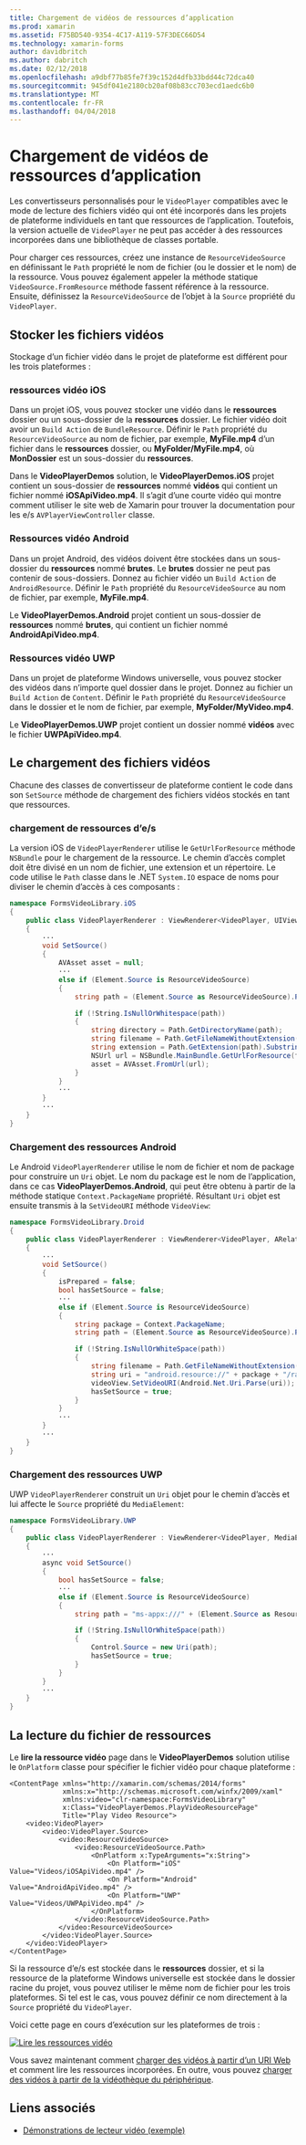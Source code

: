 ```yaml
---
title: Chargement de vidéos de ressources d’application
ms.prod: xamarin
ms.assetid: F75BD540-9354-4C17-A119-57F3DEC66D54
ms.technology: xamarin-forms
author: davidbritch
ms.author: dabritch
ms.date: 02/12/2018
ms.openlocfilehash: a9dbf77b85fe7f39c152d4dfb33bdd44c72dca40
ms.sourcegitcommit: 945df041e2180cb20af08b83cc703ecd1aedc6b0
ms.translationtype: MT
ms.contentlocale: fr-FR
ms.lasthandoff: 04/04/2018
---
```

# <a name="loading-application-resource-videos"></a>Chargement de vidéos de ressources d’application

Les convertisseurs personnalisés pour le `VideoPlayer` compatibles avec le mode de lecture des fichiers vidéo qui ont été incorporés dans les projets de plateforme individuels en tant que ressources de l’application. Toutefois, la version actuelle de `VideoPlayer` ne peut pas accéder à des ressources incorporées dans une bibliothèque de classes portable.

Pour charger ces ressources, créez une instance de `ResourceVideoSource` en définissant le `Path` propriété le nom de fichier (ou le dossier et le nom) de la ressource. Vous pouvez également appeler la méthode statique `VideoSource.FromResource` méthode fassent référence à la ressource. Ensuite, définissez la `ResourceVideoSource` de l’objet à la `Source` propriété du `VideoPlayer`. 

## <a name="storing-the-video-files"></a>Stocker les fichiers vidéos

Stockage d’un fichier vidéo dans le projet de plateforme est différent pour les trois plateformes :

### <a name="ios-video-resources"></a>ressources vidéo iOS

Dans un projet iOS, vous pouvez stocker une vidéo dans le **ressources** dossier ou un sous-dossier de la **ressources** dossier. Le fichier vidéo doit avoir un `Build Action` de `BundleResource`. Définir le `Path` propriété du `ResourceVideoSource` au nom de fichier, par exemple, **MyFile.mp4** d’un fichier dans le **ressources** dossier, ou **MyFolder/MyFile.mp4**, où **MonDossier** est un sous-dossier du **ressources**.

Dans le **VideoPlayerDemos** solution, le **VideoPlayerDemos.iOS** projet contient un sous-dossier de **ressources** nommé **vidéos** qui contient un fichier nommé **iOSApiVideo.mp4**. Il s’agit d’une courte vidéo qui montre comment utiliser le site web de Xamarin pour trouver la documentation pour les e/s `AVPlayerViewController` classe.

### <a name="android-video-resources"></a>Ressources vidéo Android

Dans un projet Android, des vidéos doivent être stockées dans un sous-dossier du **ressources** nommé **brutes**. Le **brutes** dossier ne peut pas contenir de sous-dossiers. Donnez au fichier vidéo un `Build Action` de `AndroidResource`. Définir le `Path` propriété du `ResourceVideoSource` au nom de fichier, par exemple, **MyFile.mp4**. 

Le **VideoPlayerDemos.Android** projet contient un sous-dossier de **ressources** nommé **brutes**, qui contient un fichier nommé **AndroidApiVideo.mp4**. 

### <a name="uwp-video-resources"></a>Ressources vidéo UWP

Dans un projet de plateforme Windows universelle, vous pouvez stocker des vidéos dans n’importe quel dossier dans le projet. Donnez au fichier un `Build Action` de `Content`. Définir le `Path` propriété du `ResourceVideoSource` dans le dossier et le nom de fichier, par exemple, **MyFolder/MyVideo.mp4**. 

Le **VideoPlayerDemos.UWP** projet contient un dossier nommé **vidéos** avec le fichier **UWPApiVideo.mp4**.

## <a name="loading-the-video-files"></a>Le chargement des fichiers vidéos

Chacune des classes de convertisseur de plateforme contient le code dans son `SetSource` méthode de chargement des fichiers vidéos stockés en tant que ressources.

### <a name="ios-resource-loading"></a>chargement de ressources d’e/s

La version iOS de `VideoPlayerRenderer` utilise le `GetUrlForResource` méthode `NSBundle` pour le chargement de la ressource. Le chemin d’accès complet doit être divisé en un nom de fichier, une extension et un répertoire. Le code utilise le `Path` classe dans le .NET `System.IO` espace de noms pour diviser le chemin d’accès à ces composants :

```csharp
namespace FormsVideoLibrary.iOS
{
    public class VideoPlayerRenderer : ViewRenderer<VideoPlayer, UIView>
    {
        ···
        void SetSource()
        {
            AVAsset asset = null;
            ···
            else if (Element.Source is ResourceVideoSource)
            {
                string path = (Element.Source as ResourceVideoSource).Path;

                if (!String.IsNullOrWhitespace(path))
                {
                    string directory = Path.GetDirectoryName(path);
                    string filename = Path.GetFileNameWithoutExtension(path);
                    string extension = Path.GetExtension(path).Substring(1);
                    NSUrl url = NSBundle.MainBundle.GetUrlForResource(filename, extension, directory);
                    asset = AVAsset.FromUrl(url);
                }
            }
            ···
        }
        ···
    }
}
```

### <a name="android-resource-loading"></a>Chargement des ressources Android

Le Android `VideoPlayerRenderer` utilise le nom de fichier et nom de package pour construire un `Uri` objet. Le nom du package est le nom de l’application, dans ce cas **VideoPlayerDemos.Android**, qui peut être obtenu à partir de la méthode statique `Context.PackageName` propriété. Résultant `Uri` objet est ensuite transmis à la `SetVideoURI` méthode `VideoView`:

```csharp
namespace FormsVideoLibrary.Droid
{
    public class VideoPlayerRenderer : ViewRenderer<VideoPlayer, ARelativeLayout>
    {
        ···    
        void SetSource()
        {
            isPrepared = false;
            bool hasSetSource = false;
            ···
            else if (Element.Source is ResourceVideoSource)
            {
                string package = Context.PackageName;
                string path = (Element.Source as ResourceVideoSource).Path;

                if (!String.IsNullOrWhiteSpace(path))
                {
                    string filename = Path.GetFileNameWithoutExtension(path).ToLowerInvariant();
                    string uri = "android.resource://" + package + "/raw/" + filename;
                    videoView.SetVideoURI(Android.Net.Uri.Parse(uri));
                    hasSetSource = true;
                }
            }
            ···
        }
        ···
    }
}
```

### <a name="uwp-resource-loading"></a>Chargement des ressources UWP

UWP `VideoPlayerRenderer` construit un `Uri` objet pour le chemin d’accès et lui affecte le `Source` propriété du `MediaElement`:

```csharp
namespace FormsVideoLibrary.UWP
{
    public class VideoPlayerRenderer : ViewRenderer<VideoPlayer, MediaElement>
    {
        ···
        async void SetSource()
        {
            bool hasSetSource = false;
            ···
            else if (Element.Source is ResourceVideoSource)
            {
                string path = "ms-appx:///" + (Element.Source as ResourceVideoSource).Path;

                if (!String.IsNullOrWhiteSpace(path))
                {
                    Control.Source = new Uri(path);
                    hasSetSource = true;
                }
            }
        }
        ···
    }
}
```

## <a name="playing-the-resource-file"></a>La lecture du fichier de ressources

Le **lire la ressource vidéo** page dans le **VideoPlayerDemos** solution utilise le `OnPlatform` classe pour spécifier le fichier vidéo pour chaque plateforme :

```xaml
<ContentPage xmlns="http://xamarin.com/schemas/2014/forms"
             xmlns:x="http://schemas.microsoft.com/winfx/2009/xaml"
             xmlns:video="clr-namespace:FormsVideoLibrary"
             x:Class="VideoPlayerDemos.PlayVideoResourcePage"
             Title="Play Video Resource">
    <video:VideoPlayer>
        <video:VideoPlayer.Source>
            <video:ResourceVideoSource>
                <video:ResourceVideoSource.Path>
                    <OnPlatform x:TypeArguments="x:String">
                        <On Platform="iOS" Value="Videos/iOSApiVideo.mp4" />
                        <On Platform="Android" Value="AndroidApiVideo.mp4" />
                        <On Platform="UWP" Value="Videos/UWPApiVideo.mp4" />
                    </OnPlatform>
                </video:ResourceVideoSource.Path>
            </video:ResourceVideoSource>
        </video:VideoPlayer.Source>
    </video:VideoPlayer>
</ContentPage>
```

Si la ressource d’e/s est stockée dans le **ressources** dossier, et si la ressource de la plateforme Windows universelle est stockée dans le dossier racine du projet, vous pouvez utiliser le même nom de fichier pour les trois plateformes. Si tel est le cas, vous pouvez définir ce nom directement à la `Source` propriété du `VideoPlayer`. 

Voici cette page en cours d’exécution sur les plateformes de trois :

[![Lire les ressources vidéo](loading-resources-images/playvideoresource-small.png "lire la ressource vidéo")](loading-resources-images/playvideoresource-large.png#lightbox "lire la ressource vidéo")

Vous savez maintenant comment [charger des vidéos à partir d’un URI Web](web-videos.md) et comment lire les ressources incorporées. En outre, vous pouvez [charger des vidéos à partir de la vidéothèque du périphérique](accessing-library.md).


## <a name="related-links"></a>Liens associés

- [Démonstrations de lecteur vidéo (exemple)](https://developer.xamarin.com/samples/xamarin-forms/customrenderers/VideoPlayerDemos/)
